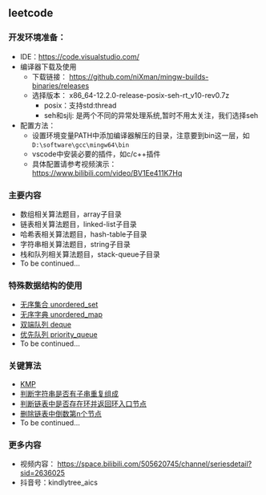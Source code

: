 ## leetcode


### 开发环境准备：
- IDE：https://code.visualstudio.com/
- 编译器下载及使用
    - 下载链接： https://github.com/niXman/mingw-builds-binaries/releases
    - 选择版本： x86_64-12.2.0-release-posix-seh-rt_v10-rev0.7z
        - posix：支持std:thread
        - seh和sjlj: 是两个不同的异常处理系统,暂时不用太关注，我们选择seh
- 配置方法：
    - 设置环境变量PATH中添加编译器解压的目录，注意要到bin这一层，如`D:\software\gcc\mingw64\bin`
    - vscode中安装必要的插件，如c/c++插件
    - 具体配置请参考视频演示：https://www.bilibili.com/video/BV1Ee411K7Hq

### 主要内容
- 数组相关算法题目，array子目录
- 链表相关算法题目，linked-list子目录
- 哈希表相关算法题目，hash-table子目录
- 字符串相关算法题目，string子目录
- 栈和队列相关算法题目，stack-queue子目录
- To be continued...

### 特殊数据结构的使用
- [无序集合 unordered_set](./hash-table/happy-number.cpp)
- [无序字典 unordered_map](./hash-table/two-sum.cpp)
- [双端队列 deque](./stack-queue/sliding-window-maximum.cpp)
- [优先队列 priority_queue](./stack-queue/top-k-frequent-elements.cpp)
- To be continued...

### 关键算法
- [KMP](./string/find-the-index-of-the-first-occurrence-in-a-string.cpp)
- [判断字符串是否有子串重复组成](./string/repeated-substring-pattern.cpp)
- [判断链表中是否存在环并返回环入口节点](./linked-list/linked-list-cycle.cpp)
- [删除链表中倒数第n个节点](./linked-list/remove-nth-node-from-end-of-list.cpp)
- To be continued...

### 更多内容
- 视频内容： https://space.bilibili.com/505620745/channel/seriesdetail?sid=2636025
- 抖音号：kindlytree_aics